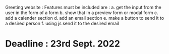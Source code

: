 Greeting website : 
	Features must be included are :
		a. get the input from the user in the form of a form
		b. show that in a preview form or modal form
		c. add a calender section
		d. add an email section
		e. make a button to send it to a desired person
		f. using js send it to the desired email
		
<h1>Deadline : 23rd Sept. 2022</h1>
